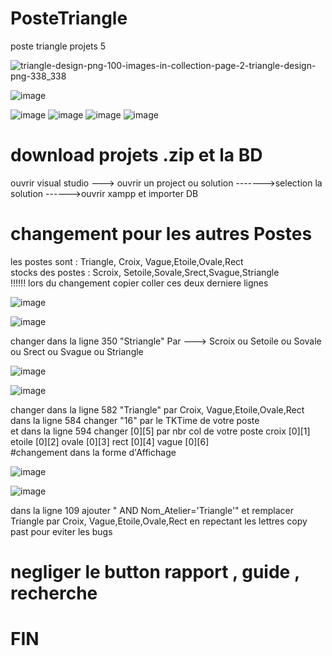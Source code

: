 # PosteTriangle
poste triangle projets 5 

          
![triangle-design-png-100-images-in-collection-page-2-triangle-design-png-338_338](https://user-images.githubusercontent.com/52473469/103102218-593a8200-461b-11eb-9957-675d1791e6da.jpg)

![image](https://user-images.githubusercontent.com/52473469/103103809-01ecdf80-4624-11eb-8d03-775b191149d6.png)

![image](https://user-images.githubusercontent.com/52473469/103103821-1b8e2700-4624-11eb-9712-a65a0f88303d.png)
![image](https://user-images.githubusercontent.com/52473469/103103829-22b53500-4624-11eb-83db-f20dce5ccf7c.png)
![image](https://user-images.githubusercontent.com/52473469/103103834-29dc4300-4624-11eb-91b6-4cd975e1dee7.png)
![image](https://user-images.githubusercontent.com/52473469/103103841-2fd22400-4624-11eb-894c-ca64ee9e6dbd.png)



# download projets .zip et la BD 
ouvrir visual studio --->  ouvrir un project ou solution ------->selection la solution ------>ouvrir xampp et importer DB
# changement pour les autres Postes 
 les postes sont : Triangle, Croix, Vague,Etoile,Ovale,Rect                                                                                                                          
 stocks des postes : Scroix, Setoile,Sovale,Srect,Svague,Striangle                                                                                                                             
 !!!!!! lors du changement copier coller ces deux derniere lignes                                                                                                                        
 
 ![image](https://user-images.githubusercontent.com/52473469/103102599-18436d00-461d-11eb-8bc6-9e8becea8469.png)

 ![image](https://user-images.githubusercontent.com/52473469/103102669-60628f80-461d-11eb-9b73-61d2f4497bc4.png)

 
changer  dans la ligne 350 "Striangle" Par ---> Scroix ou Setoile ou Sovale ou Srect ou Svague ou Striangle 








 ![image](https://user-images.githubusercontent.com/52473469/103102809-1a59fb80-461e-11eb-9e49-99e9b3bdf479.png)



![image](https://user-images.githubusercontent.com/52473469/103102850-6016c400-461e-11eb-8bae-07c805bef9d5.png)


changer  dans la ligne 582  "Triangle" par Croix, Vague,Etoile,Ovale,Rect                                                                                                          
dans la ligne 584 changer "16" par le TKTime de votre poste 												
 et dans la ligne 594 changer [0][5] par  nbr col de votre poste  												croix [0][1] etoile [0][2]  ovale [0][3] rect [0][4] vague [0][6] 																			                                                                                                                         
 #changement dans la forme d'Affichage 
 
 ![image](https://user-images.githubusercontent.com/52473469/103103026-3f02a300-461f-11eb-9b57-8168b1772714.png)

![image](https://user-images.githubusercontent.com/52473469/103103061-6b1e2400-461f-11eb-96e7-172609737849.png)

dans la ligne 109 ajouter " AND Nom_Atelier='Triangle'" et remplacer Triangle par  Croix, Vague,Etoile,Ovale,Rect  en repectant les lettres copy past pour eviter  les bugs 
 
 
 
 # negliger le button rapport , guide , recherche 
 
 
 # FIN 
 
 
 
 
 
 
 
 
 
 
 
 
 
 
 
 
 
 
 
 
 
 
 
 
 
 
 
 
 
 
 
